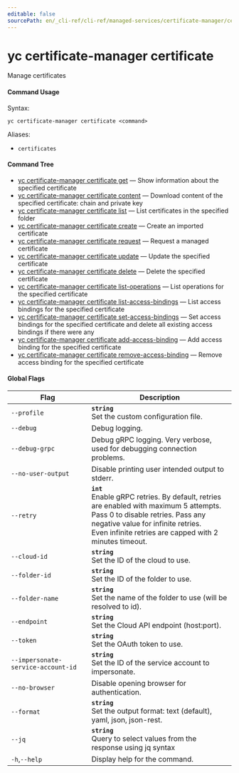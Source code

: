 ```yaml
---
editable: false
sourcePath: en/_cli-ref/cli-ref/managed-services/certificate-manager/certificate/index.md
---
```


# yc certificate-manager certificate

Manage certificates

#### Command Usage

Syntax: 

`yc certificate-manager certificate <command>`

Aliases: 

- `certificates`

#### Command Tree

- [yc certificate-manager certificate get](get.md) — Show information about the specified certificate
- [yc certificate-manager certificate content](content.md) — Download content of the specified certificate: chain and private key
- [yc certificate-manager certificate list](list.md) — List certificates in the specified folder
- [yc certificate-manager certificate create](create.md) — Create an imported certificate
- [yc certificate-manager certificate request](request.md) — Request a managed certificate
- [yc certificate-manager certificate update](update.md) — Update the specified certificate
- [yc certificate-manager certificate delete](delete.md) — Delete the specified certificate
- [yc certificate-manager certificate list-operations](list-operations.md) — List operations for the specified certificate
- [yc certificate-manager certificate list-access-bindings](list-access-bindings.md) — List access bindings for the specified certificate
- [yc certificate-manager certificate set-access-bindings](set-access-bindings.md) — Set access bindings for the specified certificate and delete all existing access bindings if there were any
- [yc certificate-manager certificate add-access-binding](add-access-binding.md) — Add access binding for the specified certificate
- [yc certificate-manager certificate remove-access-binding](remove-access-binding.md) — Remove access binding for the specified certificate

#### Global Flags

| Flag | Description |
|----|----|
|`--profile`|<b>`string`</b><br/>Set the custom configuration file.|
|`--debug`|Debug logging.|
|`--debug-grpc`|Debug gRPC logging. Very verbose, used for debugging connection problems.|
|`--no-user-output`|Disable printing user intended output to stderr.|
|`--retry`|<b>`int`</b><br/>Enable gRPC retries. By default, retries are enabled with maximum 5 attempts.<br/>Pass 0 to disable retries. Pass any negative value for infinite retries.<br/>Even infinite retries are capped with 2 minutes timeout.|
|`--cloud-id`|<b>`string`</b><br/>Set the ID of the cloud to use.|
|`--folder-id`|<b>`string`</b><br/>Set the ID of the folder to use.|
|`--folder-name`|<b>`string`</b><br/>Set the name of the folder to use (will be resolved to id).|
|`--endpoint`|<b>`string`</b><br/>Set the Cloud API endpoint (host:port).|
|`--token`|<b>`string`</b><br/>Set the OAuth token to use.|
|`--impersonate-service-account-id`|<b>`string`</b><br/>Set the ID of the service account to impersonate.|
|`--no-browser`|Disable opening browser for authentication.|
|`--format`|<b>`string`</b><br/>Set the output format: text (default), yaml, json, json-rest.|
|`--jq`|<b>`string`</b><br/>Query to select values from the response using jq syntax|
|`-h`,`--help`|Display help for the command.|
